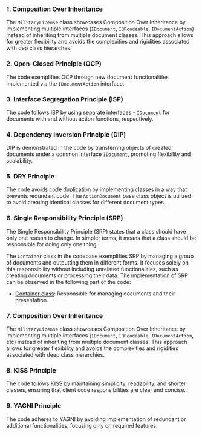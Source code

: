 ### 1. Composition Over Inheritance
The `MilitaryLicense` class showcases Composition Over Inheritance by implementing multiple interfaces (`IDocument`, `IQRcodeable`, `IDocumentAction`) 
instead of inheriting from multiple document classes. 
This approach allows for greater flexibility and avoids the complexities and rigidities associated with dep class hierarches.

### 2. Open-Closed Principle (OCP)
The code exemplifies OCP through new document functionalities implemented via the `IDocumentAction` interface.

### 3. Interface Segregation Principle (ISP)
The code follows ISP by using separate interfaces - [`IDocument`](Interfaces/IDocument.cs) for documents with and without action functions, respectively.

### 4. Dependency Inversion Principle (DIP)
DIP is demonstrated in the code by transferring objects of created documents under a common interface `IDocument`, promoting flexibility and scalability.

### 5. DRY Principle
The code avoids code duplication by implementing classes in a way that prevents redundant code. The `ActionDocument` base class object is utilized to avoid creating identical classes for different document types.

### 6. Single Responsibility Principle (SRP)
The Single Responsibility Principle (SRP) states that a class should have only one reason to change. In simpler terms, it means that a class should be responsible for doing only one thing.

The `Container` class in the codebase exemplifies SRP by managing a group of documents and outputting them in different forms. It focuses solely on this responsibility without including unrelated functionalities, such as creating documents or processing their data.
The implementation of SRP can be observed in the following part of the code:
- [Container class](Container.cs): Responsible for managing documents and their presentation.

### 7. Composition Over Inheritance
The `MilitaryLicense` class showcases Composition Over Inheritance by implementing multiple interfaces (`IDocument`, `IQRcodeable`, `IDocumentAction`, etc) instead of inheriting from multiple document classes. This approach allows for greater flexibility and avoids the complexities and rigidities associated with deep class hierarchies.

### 8. KISS Principle
The code follows KISS by maintaining simplicity, readability, and shorter classes, ensuring that client code responsibilities are clear and concise.

### 9. YAGNI Principle
The code adheres to YAGNI by avoiding implementation of redundant or additional functionalities, focusing only on required features.




